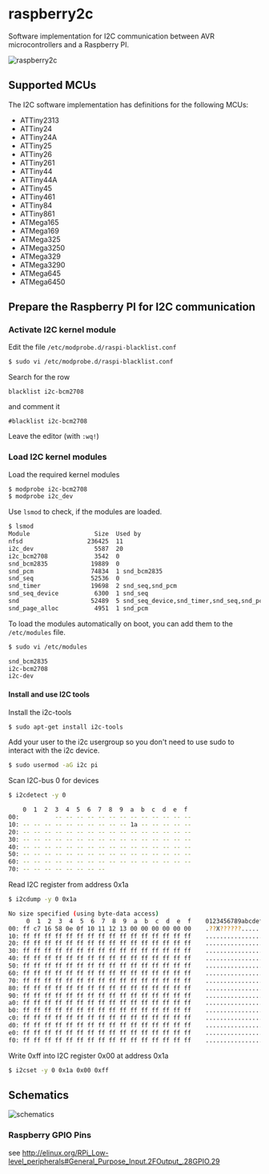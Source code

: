 # raspberry2c

Software implementation for I2C communication between AVR microcontrollers and a Raspberry PI.

![raspberry2c](https://raw.github.com/ni-c/raspberry2c/master/assembly.jpg)

## Supported MCUs

The I2C software implementation has definitions for the following MCUs:

- ATTiny2313
- ATTiny24
- ATTiny24A
- ATTiny25
- ATTiny26
- ATTiny261
- ATTiny44
- ATTiny44A
- ATTiny45
- ATTiny461
- ATTiny84
- ATTiny861
- ATMega165
- ATMega169
- ATMega325
- ATMega3250
- ATMega329
- ATMega3290
- ATMega645
- ATMega6450

## Prepare the Raspberry PI for I2C communication

### Activate I2C kernel module

Edit the file `/etc/modprobe.d/raspi-blacklist.conf`

````bash
$ sudo vi /etc/modprobe.d/raspi-blacklist.conf
````

Search for the row

````
blacklist i2c-bcm2708
````

and comment it
````
#blacklist i2c-bcm2708
````

Leave the editor (with `:wq!`)

### Load I2C kernel modules

Load the required kernel modules

````bash
$ modprobe i2c-bcm2708
$ modprobe i2c_dev
````

Use `lsmod` to check, if the modules are loaded.

````bash
$ lsmod
Module                  Size  Used by
nfsd                  236425  11
i2c_dev                 5587  20
i2c_bcm2708             3542  0
snd_bcm2835            19889  0
snd_pcm                74834  1 snd_bcm2835
snd_seq                52536  0
snd_timer              19698  2 snd_seq,snd_pcm
snd_seq_device          6300  1 snd_seq
snd                    52489  5 snd_seq_device,snd_timer,snd_seq,snd_pcm,snd_bcm2835
snd_page_alloc          4951  1 snd_pcm
````

To load the modules automatically on boot, you can add them to the `/etc/modules` file.

````bash
$ sudo vi /etc/modules

snd_bcm2835
i2c-bcm2708
i2c-dev
````

#### Install and use I2C tools

Install the i2c-tools

````bash
$ sudo apt-get install i2c-tools
````

Add your user to the i2c usergroup so you don't need to use sudo to interact with the i2c device.

````bash
$ sudo usermod -aG i2c pi
````

Scan I2C-bus 0 for devices

````bash
$ i2cdetect -y 0

    0  1  2  3  4  5  6  7  8  9  a  b  c  d  e  f
00:          -- -- -- -- -- -- -- -- -- -- -- -- --
10: -- -- -- -- -- -- -- -- -- -- 1a -- -- -- -- --
20: -- -- -- -- -- -- -- -- -- -- -- -- -- -- -- --
30: -- -- -- -- -- -- -- -- -- -- -- -- -- -- -- --
40: -- -- -- -- -- -- -- -- -- -- -- -- -- -- -- --
50: -- -- -- -- -- -- -- -- -- -- -- -- -- -- -- --
60: -- -- -- -- -- -- -- -- -- -- -- -- -- -- -- --
70: -- -- -- -- -- -- -- --
````

Read I2C register from address 0x1a

````bash
$ i2cdump -y 0 0x1a

No size specified (using byte-data access)
     0  1  2  3  4  5  6  7  8  9  a  b  c  d  e  f    0123456789abcdef
00: ff c7 16 58 0e 0f 10 11 12 13 00 00 00 00 00 00    .??X??????......
10: ff ff ff ff ff ff ff ff ff ff ff ff ff ff ff ff    ................
20: ff ff ff ff ff ff ff ff ff ff ff ff ff ff ff ff    ................
30: ff ff ff ff ff ff ff ff ff ff ff ff ff ff ff ff    ................
40: ff ff ff ff ff ff ff ff ff ff ff ff ff ff ff ff    ................
50: ff ff ff ff ff ff ff ff ff ff ff ff ff ff ff ff    ................
60: ff ff ff ff ff ff ff ff ff ff ff ff ff ff ff ff    ................
70: ff ff ff ff ff ff ff ff ff ff ff ff ff ff ff ff    ................
80: ff ff ff ff ff ff ff ff ff ff ff ff ff ff ff ff    ................
90: ff ff ff ff ff ff ff ff ff ff ff ff ff ff ff ff    ................
a0: ff ff ff ff ff ff ff ff ff ff ff ff ff ff ff ff    ................
b0: ff ff ff ff ff ff ff ff ff ff ff ff ff ff ff ff    ................
c0: ff ff ff ff ff ff ff ff ff ff ff ff ff ff ff ff    ................
d0: ff ff ff ff ff ff ff ff ff ff ff ff ff ff ff ff    ................
e0: ff ff ff ff ff ff ff ff ff ff ff ff ff ff ff ff    ................
f0: ff ff ff ff ff ff ff ff ff ff ff ff ff ff ff ff    ................
````

Write 0xff into I2C register 0x00 at address 0x1a

````bash
$ i2cset -y 0 0x1a 0x00 0xff
````

## Schematics

![schematics](https://raw.github.com/ni-c/raspberry2c/master/schematics.png)

### Raspberry GPIO Pins

see http://elinux.org/RPi_Low-level_peripherals#General_Purpose_Input.2FOutput_.28GPIO.29
